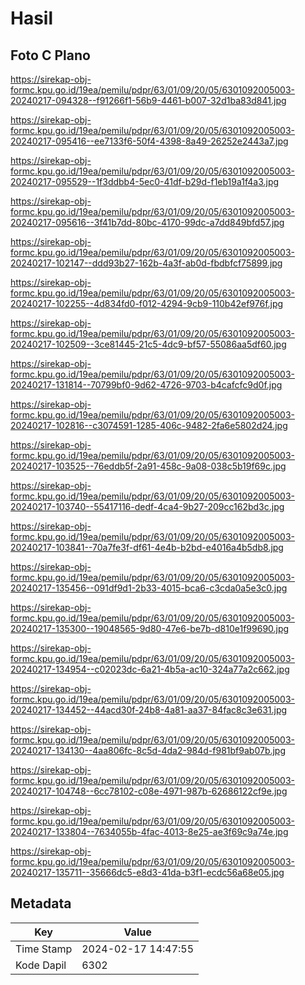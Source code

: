 # Hasil

## Foto C Plano

https://sirekap-obj-formc.kpu.go.id/19ea/pemilu/pdpr/63/01/09/20/05/6301092005003-20240217-094328--f91266f1-56b9-4461-b007-32d1ba83d841.jpg

https://sirekap-obj-formc.kpu.go.id/19ea/pemilu/pdpr/63/01/09/20/05/6301092005003-20240217-095416--ee7133f6-50f4-4398-8a49-26252e2443a7.jpg

https://sirekap-obj-formc.kpu.go.id/19ea/pemilu/pdpr/63/01/09/20/05/6301092005003-20240217-095529--1f3ddbb4-5ec0-41df-b29d-f1eb19a1f4a3.jpg

https://sirekap-obj-formc.kpu.go.id/19ea/pemilu/pdpr/63/01/09/20/05/6301092005003-20240217-095616--3f41b7dd-80bc-4170-99dc-a7dd849bfd57.jpg

https://sirekap-obj-formc.kpu.go.id/19ea/pemilu/pdpr/63/01/09/20/05/6301092005003-20240217-102147--ddd93b27-162b-4a3f-ab0d-fbdbfcf75899.jpg

https://sirekap-obj-formc.kpu.go.id/19ea/pemilu/pdpr/63/01/09/20/05/6301092005003-20240217-102255--4d834fd0-f012-4294-9cb9-110b42ef976f.jpg

https://sirekap-obj-formc.kpu.go.id/19ea/pemilu/pdpr/63/01/09/20/05/6301092005003-20240217-102509--3ce81445-21c5-4dc9-bf57-55086aa5df60.jpg

https://sirekap-obj-formc.kpu.go.id/19ea/pemilu/pdpr/63/01/09/20/05/6301092005003-20240217-131814--70799bf0-9d62-4726-9703-b4cafcfc9d0f.jpg

https://sirekap-obj-formc.kpu.go.id/19ea/pemilu/pdpr/63/01/09/20/05/6301092005003-20240217-102816--c3074591-1285-406c-9482-2fa6e5802d24.jpg

https://sirekap-obj-formc.kpu.go.id/19ea/pemilu/pdpr/63/01/09/20/05/6301092005003-20240217-103525--76eddb5f-2a91-458c-9a08-038c5b19f69c.jpg

https://sirekap-obj-formc.kpu.go.id/19ea/pemilu/pdpr/63/01/09/20/05/6301092005003-20240217-103740--55417116-dedf-4ca4-9b27-209cc162bd3c.jpg

https://sirekap-obj-formc.kpu.go.id/19ea/pemilu/pdpr/63/01/09/20/05/6301092005003-20240217-103841--70a7fe3f-df61-4e4b-b2bd-e4016a4b5db8.jpg

https://sirekap-obj-formc.kpu.go.id/19ea/pemilu/pdpr/63/01/09/20/05/6301092005003-20240217-135456--091df9d1-2b33-4015-bca6-c3cda0a5e3c0.jpg

https://sirekap-obj-formc.kpu.go.id/19ea/pemilu/pdpr/63/01/09/20/05/6301092005003-20240217-135300--19048565-9d80-47e6-be7b-d810e1f99690.jpg

https://sirekap-obj-formc.kpu.go.id/19ea/pemilu/pdpr/63/01/09/20/05/6301092005003-20240217-134954--c02023dc-6a21-4b5a-ac10-324a77a2c662.jpg

https://sirekap-obj-formc.kpu.go.id/19ea/pemilu/pdpr/63/01/09/20/05/6301092005003-20240217-134452--44acd30f-24b8-4a81-aa37-84fac8c3e631.jpg

https://sirekap-obj-formc.kpu.go.id/19ea/pemilu/pdpr/63/01/09/20/05/6301092005003-20240217-134130--4aa806fc-8c5d-4da2-984d-f981bf9ab07b.jpg

https://sirekap-obj-formc.kpu.go.id/19ea/pemilu/pdpr/63/01/09/20/05/6301092005003-20240217-104748--6cc78102-c08e-4971-987b-62686122cf9e.jpg

https://sirekap-obj-formc.kpu.go.id/19ea/pemilu/pdpr/63/01/09/20/05/6301092005003-20240217-133804--7634055b-4fac-4013-8e25-ae3f69c9a74e.jpg

https://sirekap-obj-formc.kpu.go.id/19ea/pemilu/pdpr/63/01/09/20/05/6301092005003-20240217-135711--35666dc5-e8d3-41da-b3f1-ecdc56a68e05.jpg


## Metadata

| Key        | Value               |
| ---------- | ------------------- |
| Time Stamp | 2024-02-17 14:47:55 |
| Kode Dapil | 6302                |



